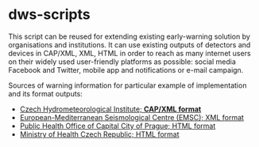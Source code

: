 # dws-scripts

This script can be reused for extending existing early-warning solution by organisations and institutions. It can use existing outputs of detectors and devices in CAP/XML, XML, HTML in order to reach as many internet users on their widely used user-friendly platforms as possible: social media Facebook and Twitter, mobile app and notifications  or e-mail campaign.

Sources of warning information for particular example of implementation and its format outputs:

</p>
<ul class="categories">
  <a href="http://portal.chmi.cz/" target="_blank"><li>Czech Hydrometeorological Institute; <b>CAP/XML format</b></li></a>
  <a href="https://www.emsc-csem.org/" target="_blank"><li>European-Mediterranean Seismological Centre (EMSC); XML format </li></a>
  <a href="http://www.hygpraha.cz/" target="_blank"><li>Public Health Office of Capital City of Prague; HTML format</li></a>
  <a href="https://www.mzcr.cz/" target="_blank"><li>Ministry of Health Czech Republic; HTML format</li></a>
</ul>
<p>
